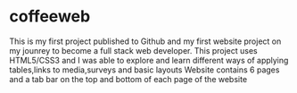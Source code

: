 # coffeeweb
This is my first project published to Github and my first website project on my jounrey to become a full stack web developer.
This project uses HTML5/CSS3 and I was able to explore and learn different ways of applying tables,links to media,surveys and basic layouts 
Website contains 6 pages and a tab bar on the top and bottom of each page of the website
